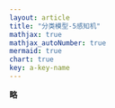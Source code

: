 ```yaml
---
layout: article
title: "分类模型-5感知机"
mathjax: true
mathjax_autoNumber: true
mermaid: true
chart: true
key: a-key-name
---
```


**略**